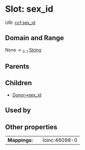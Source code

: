 
# Slot: sex_id



URI: [ccf:sex_id](http://purl.org/ccf/sex_id)


## Domain and Range

None &#8594;  <sub>0..1</sub> [String](types/String.md)

## Parents


## Children

 *  [Donor➞sex_id](Donor_sex_id.md)

## Used by


## Other properties

|  |  |  |
| --- | --- | --- |
| **Mappings:** | | loinc:46098-0 |